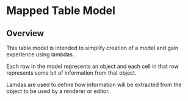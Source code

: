 # Mapped Table Model

## Overview

This table model is intended to simplify creation of a model and gain experience using lambdas.

Each row in the model represents an object and each cell in that row represents some bit of information from that object.

Lamdas are used to define how information will be extracted from the object to be used by a renderer or editor.
